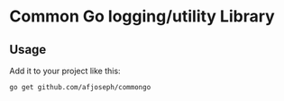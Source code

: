 # Common Go logging/utility Library

## Usage

Add it to your project like this:

```
go get github.com/afjoseph/commongo
```

